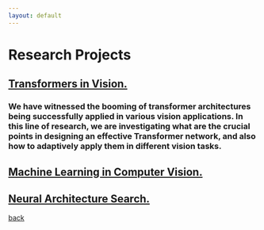 ```yaml
---
layout: default
---
```


# Research Projects

## [Transformers in Vision.](./Transformers_in_vision.html)
### We have witnessed the booming of transformer architectures being successfully applied in various vision applications. In this line of research, we are investigating what are the crucial points in designing an effective Transformer network, and also how to adaptively apply them in different vision tasks.

## [Machine Learning in Computer Vision.](./ML_in_vision.html)

## [Neural Architecture Search.](./Neural_Architecture_Search.html)


[back](./)
